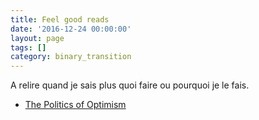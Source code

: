 ```yaml
---
title: Feel good reads
date: '2016-12-24 00:00:00'
layout: page
tags: []
category: binary_transition
---
```


A relire quand je sais plus quoi faire ou pourquoi je le fais.

<!--more-->

- [The Politics of Optimism](https://medium.com/@AlexSteffen/the-politics-of-optimism-37a5006e8ba8#.lz1kqvxxb)

